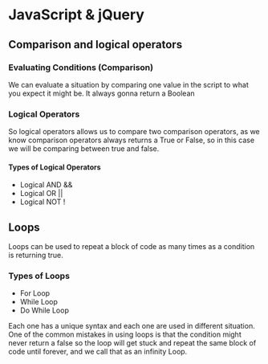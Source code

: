 # JavaScript & jQuery

## Comparison and logical operators

### Evaluating Conditions (Comparison)

We can evaluate a situation by comparing one value in the script to what you expect it might be.
It always gonna return a Boolean

### Logical Operators

So logical operators allows us to compare two comparison operators, as we know comparison operators always returns a True or False, so in this case we will be comparing between true and false.

#### Types of Logical Operators

* Logical AND &&
* Logical OR ||
* Logical NOT !

## Loops

Loops can be used to repeat a block of code as many times as a condition is returning true.

### Types of Loops

* For Loop
* While Loop
* Do While Loop

Each one has a unique syntax and each one are used in different situation.
One of the common mistakes in using loops is that the condition might never return a false so the loop will get stuck and repeat the same block of code until forever, and we call that as an infinity Loop.